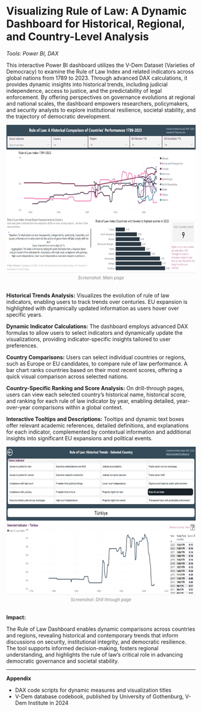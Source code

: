 # Visualizing Rule of Law: A Dynamic Dashboard for Historical, Regional, and Country-Level Analysis

_Tools: Power BI, DAX_

This interactive Power BI dashboard utilizes the V-Dem Dataset (Varieties of Democracy) to examine the Rule of Law Index and related indicators across global nations from 1789 to 2023. Through advanced DAX calculations, it provides dynamic insights into historical trends, including judicial independence, access to justice, and the predictability of legal enforcement. By offering perspectives on governance evolutions at regional and national scales, the dashboard empowers researchers, policymakers, and security analysts to explore institutional resilience, societal stability, and the trajectory of democratic development.

<div align="center">
  <img width="700" height="393" alt="Rule of Law Dashboard" src="Images/Main_page.png".png"/>
  <br clear="left"/>
  <small style="color:gray; font-size: 0.8em;"><em>Screenshot: Main page</em></small>
</div>
<br clear="left"/>

**Historical Trends Analysis:**
Visualizes the evolution of rule of law indicators, enabling users to track trends over centuries. EU expansion is highlighted with dynamically updated information as users hover over specific years.

**Dynamic Indicator Calculations:**
The dashboard employs advanced DAX formulas to allow users to select indicators and dynamically update the visualizations, providing indicator-specific insights tailored to user preferences.

**Country Comparisons:**
Users can select individual countries or regions, such as Europe or EU candidates, to compare rule of law performance. A bar chart ranks countries based on their most recent scores, offering a quick visual comparison across selected nations.

**Country-Specific Ranking and Score Analysis:**
On drill-through pages, users can view each selected country’s historical name, historical score, and ranking for each rule of law indicator by year, enabling detailed, year-over-year comparisons within a global context.

**Interactive Tooltips and Descriptions:**
Tooltips and dynamic text boxes offer relevant academic references, detailed definitions, and explanations for each indicator, complemented by contextual information and additional insights into significant EU expansions and political events.

<div align="center">
  <img width="700" height="393" alt="Rule of Law Dashboard2" src="Images/Drill_through_page.png".png"/>
  <br clear="left"/>
  <small style="color:gray; font-size: 0.8em;"><em>Screenshot: Drill through page</em></small>
</div>
<br clear="left"/>

**Impact:**

The Rule of Law Dashboard enables dynamic comparisons across countries and regions, revealing historical and contemporary trends that inform discussions on security, institutional integrity, and democratic resilience. The tool supports informed decision-making, fosters regional understanding, and highlights the rule of law’s critical role in advancing democratic governance and societal stability.

--- 

**Appendix**

- DAX code scripts for dynamic measures and visualization titles
- V-Dem database codebook, published by University of Gothenburg, V-Dem Institute in 2024
